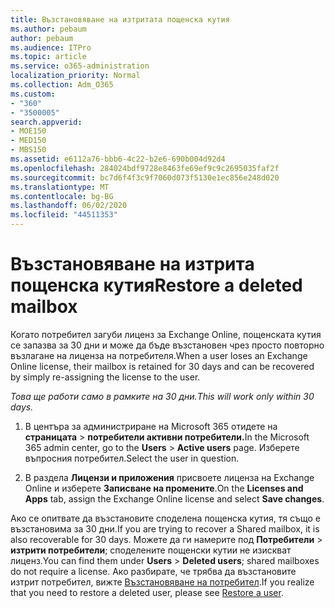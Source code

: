```yaml
---
title: Възстановяване на изтритата пощенска кутия
ms.author: pebaum
author: pebaum
ms.audience: ITPro
ms.topic: article
ms.service: o365-administration
localization_priority: Normal
ms.collection: Adm_O365
ms.custom:
- "360"
- "3500005"
search.appverid:
- MOE150
- MED150
- MBS150
ms.assetid: e6112a76-bbb6-4c22-b2e6-690b004d92d4
ms.openlocfilehash: 284024bdf9728e8463fe69ef9c9c2695035faf2f
ms.sourcegitcommit: bc7d6f4f3c9f7060d073f5130e1ec856e248d020
ms.translationtype: MT
ms.contentlocale: bg-BG
ms.lasthandoff: 06/02/2020
ms.locfileid: "44511353"
---
```

# <a name="restore-a-deleted-mailbox"></a><span data-ttu-id="bef5b-102">Възстановяване на изтрита пощенска кутия</span><span class="sxs-lookup"><span data-stu-id="bef5b-102">Restore a deleted mailbox</span></span>

<span data-ttu-id="bef5b-103">Когато потребител загуби лиценз за Exchange Online, пощенската кутия се запазва за 30 дни и може да бъде възстановен чрез просто повторно възлагане на лиценза на потребителя.</span><span class="sxs-lookup"><span data-stu-id="bef5b-103">When a user loses an Exchange Online license, their mailbox is retained for 30 days and can be recovered by simply re-assigning the license to the user.</span></span>
  
 <span data-ttu-id="bef5b-104">*Това ще работи само в рамките на 30 дни.*</span><span class="sxs-lookup"><span data-stu-id="bef5b-104">*This will work only within 30 days.*</span></span>  
  
1. <span data-ttu-id="bef5b-105">В центъра за администриране на Microsoft 365 отидете на **страницата** \> **потребители активни потребители.**</span><span class="sxs-lookup"><span data-stu-id="bef5b-105">In the Microsoft 365 admin center, go to the **Users** \> **Active users** page.</span></span> <span data-ttu-id="bef5b-106">Изберете въпросния потребител.</span><span class="sxs-lookup"><span data-stu-id="bef5b-106">Select the user in question.</span></span>

2. <span data-ttu-id="bef5b-107">В раздела **Лицензи и приложения** присвоете лиценза на Exchange Online и изберете **Записване на промените**.</span><span class="sxs-lookup"><span data-stu-id="bef5b-107">On the **Licenses and Apps** tab, assign the Exchange Online license and select **Save changes**.</span></span>

<span data-ttu-id="bef5b-108">Ако се опитвате да възстановите споделена пощенска кутия, тя също е възстановима за 30 дни.</span><span class="sxs-lookup"><span data-stu-id="bef5b-108">If you are trying to recover a Shared mailbox, it is also recoverable for 30 days.</span></span> <span data-ttu-id="bef5b-109">Можете да ги намерите под **Потребители** \> **изтрити потребители**; споделените пощенски кутии не изискват лиценз.</span><span class="sxs-lookup"><span data-stu-id="bef5b-109">You can find them under **Users** \> **Deleted users**; shared mailboxes do not require a license.</span></span> <span data-ttu-id="bef5b-110">Ако разбирате, че трябва да възстановите изтрит потребител, вижте [Възстановяване на потребител](https://docs.microsoft.com/microsoft-365/admin/add-users/restore-user).</span><span class="sxs-lookup"><span data-stu-id="bef5b-110">If you realize that you need to restore a deleted user, please see [Restore a user](https://docs.microsoft.com/microsoft-365/admin/add-users/restore-user).</span></span>
  